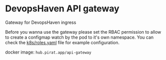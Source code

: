 # DevopsHaven API gateway

Gateway for DevopsHaven ingress

Before you wanna use the gateway please set the RBAC permission to allow to create a configmap watch by the pod to it's own namespace. You can check the [k8s/roles.yaml](k8s/roles.yaml) file for example configuration.

docker image: `hub.pirat.app/api-gateway`
